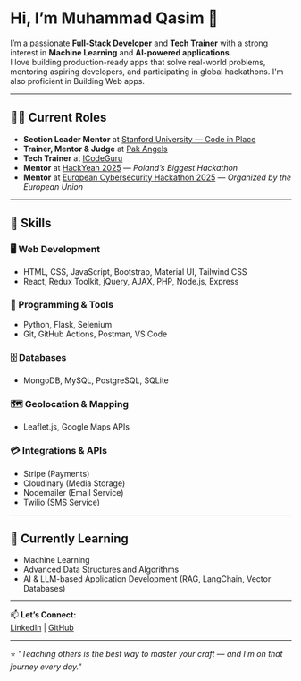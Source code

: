 # Hi, I’m Muhammad Qasim 👋

I’m a passionate **Full-Stack Developer** and **Tech Trainer** with a strong interest in **Machine Learning** and **AI-powered applications**.  
I love building production-ready apps that solve real-world problems, mentoring aspiring developers, and participating in global hackathons.
I'm also proficient in Building Web apps.

---

## 👨‍🏫 Current Roles

- **Section Leader Mentor** at [Stanford University — Code in Place](https://codeinplace.stanford.edu/)  
- **Trainer, Mentor & Judge** at [Pak Angels](https://www.linkedin.com/company/pakangels/posts/)  
- **Tech Trainer** at [ICodeGuru](https://www.linkedin.com/company/icode-guru/posts/)  
- **Mentor** at [HackYeah 2025](https://2025.hackyeah.pl/bio_mentor_2025/#id=60630) — *Poland’s Biggest Hackathon*  
- **Mentor** at [European Cybersecurity Hackathon 2025](https://cyberhubs.eu/european-cybersecurity-hackathon-2025-ready-to-take-the-challenge/) — *Organized by the European Union*

---

## 🚀 Skills

### 🖥️ Web Development
- HTML, CSS, JavaScript, Bootstrap, Material UI, Tailwind CSS  
- React, Redux Toolkit, jQuery, AJAX, PHP, Node.js, Express

### 🧠 Programming & Tools
- Python, Flask, Selenium  
- Git, GitHub Actions, Postman, VS Code

### 🗄️ Databases
- MongoDB, MySQL, PostgreSQL, SQLite

### 🗺️ Geolocation & Mapping
- Leaflet.js, Google Maps APIs

### 💳 Integrations & APIs
- Stripe (Payments)  
- Cloudinary (Media Storage)  
- Nodemailer (Email Service)  
- Twilio (SMS Service)

---

## 🌱 Currently Learning
- Machine Learning
- Advanced Data Structures and Algorithms  
- AI & LLM-based Application Development (RAG, LangChain, Vector Databases)

---

📫 **Let’s Connect:**  
[LinkedIn](https://www.linkedin.com/in/muhammad-qasim-664613139/) | [GitHub](https://github.com/Qasim-Gill)

---

⭐ *"Teaching others is the best way to master your craft — and I’m on that journey every day."*
